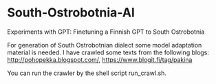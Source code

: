 # South-Ostrobotnia-AI
Experiments with GPT: Finetuning a Finnish GPT to South Ostrobotnia

For generation of South Ostrobotnian dialect some model adaptation material is needed.
I have crawled some texts from the following blogs: http://pohopekka.blogspot.com/, https://www.blogit.fi/tag/pakina

You can run the crawler by the shell script run_crawl.sh.



